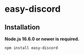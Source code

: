 # easy-discord
## Installation
**Node.js 16.6.0 or newer is required.**
```
npm install easy-discord
```
